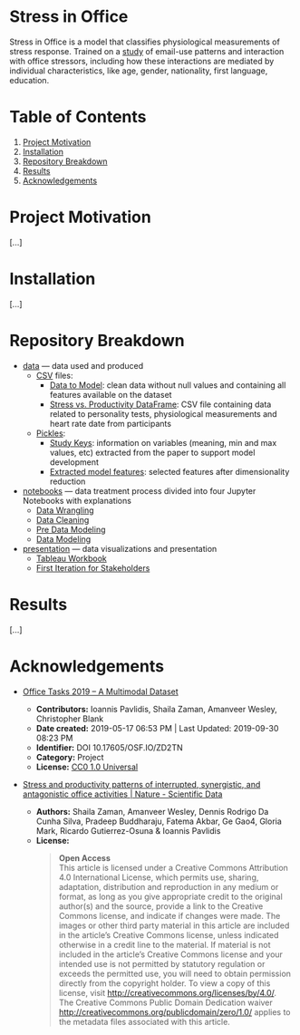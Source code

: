 # Stress in Office

Stress in Office is a model that classifies physiological measurements of stress response. Trained on a [study](#acknowledgments) of email-use patterns and interaction with office stressors, including how these interactions are mediated by individual characteristics, like age, gender, nationality, first language, education.

# Table of Contents
1. [Project Motivation](#project-motivation)
2. [Installation](#installation)
3. [Repository Breakdown](#repository-breakdown)
4. [Results](#results)
5. [Acknowledgements](#acknowledgments)

# Project Motivation
[...]

# Installation
[...]

# Repository Breakdown
- [data](data/) — data used and produced
    - [CSV](https://en.wikipedia.org/wiki/Comma-separated_values) files:
        - [Data to Model](data/data_to_model.csv): clean data without null values and containing all features available on the dataset
        - [Stress vs. Productivity DataFrame](data/stress_productivity_df.csv): CSV file containing data related to personality tests, physiological measurements and heart rate date from participants
    - [Pickles](https://docs.python.org/3/library/pickle.html):
        - [Study Keys](data/study_keys.pkl): information on variables (meaning, min and max values, etc) extracted from the paper to support model development
        - [Extracted model features](data/model_features.pkl): selected features after dimensionality reduction
- [notebooks](notebooks/) — data treatment process divided into four Jupyter Notebooks with explanations
    - [Data Wrangling](notebooks/1_Data_Wrangling.ipynb)
    - [Data Cleaning](notebooks/2_Data_Cleaning.ipynb)
    - [Pre Data Modeling](notebooks/3_a_Pre_Data_Modeling.ipynb)
    - [Data Modeling](notebooks/3_b_Data_Modeling.ipynb)
- [presentation](presentation/) — data visualizations and presentation
    - [Tableau Workbook](presentation/Stress_in_the_office.twb)
    - [First Iteration for Stakeholders](presentation/Stress_in_the_office.pdf)

# Results
[...]

# Acknowledgements

- [Office Tasks 2019 – A Multimodal Dataset](https://osf.io/zd2tn/)
    - **Contributors:** Ioannis Pavlidis, Shaila Zaman, Amanveer Wesley, Christopher Blank
    - **Date created:** 2019-05-17 06:53 PM | Last Updated: 2019-09-30 08:23 PM
    - **Identifier:** DOI 10.17605/OSF.IO/ZD2TN
    - **Category:**  Project
    - **License:** [CC0 1.0 Universal](https://creativecommons.org/publicdomain/zero/1.0/legalcode)

- [Stress and productivity patterns of interrupted, synergistic, and antagonistic office activities | Nature - Scientific Data](https://www.nature.com/articles/s41597-019-0249-5.epdf)
    - **Authors:** Shaila Zaman, Amanveer Wesley, Dennis Rodrigo Da Cunha Silva, Pradeep Buddharaju, Fatema Akbar, Ge Gao4, Gloria Mark, Ricardo Gutierrez-Osuna & Ioannis Pavlidis
    - **License:**
        > **Open Access**  
        This article is licensed under a Creative Commons Attribution 4.0 International License, which permits use, sharing, adaptation, distribution and reproduction in any medium or format, as long as you give appropriate credit to the original author(s) and the source, provide a link to the Creative Commons license, and indicate if changes were made. The images or other third party material in this article are included in the article’s Creative Commons license, unless indicated otherwise in a credit line to the material. If material is not included in the article’s Creative Commons license and your intended use is not permitted by statutory regulation or exceeds the permitted use, you will need to obtain permission directly from the copyright holder. To view a copy of this license, visit http://creativecommons.org/licenses/by/4.0/.  
        The Creative Commons Public Domain Dedication waiver http://creativecommons.org/publicdomain/zero/1.0/ applies to the metadata files associated with this article.
